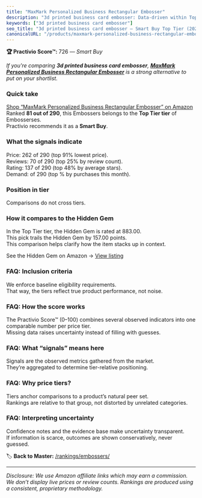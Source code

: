 ```yaml
---
title: "MaxMark Personalized Business Rectangular Embosser"
description: "3d printed business card embosser: Data-driven within Top Tier ranking using the Practivio Score™. Positioned by quality, value, demand, findability, momentum."
keywords: ["3d printed business card embosser"]
seo_title: "3d printed business card embosser — Smart Buy Top Tier (2025)"
canonicalURL: "/products/maxmark-personalized-business-rectangular-embosser-B0DF37T8Y7/"
---
```


**🏆 Practivio Score™:** 726 — _Smart Buy_


*If you're comparing **3d printed business card embosser**, **[MaxMark Personalized Business Rectangular Embosser](https://www.amazon.com/dp/B0DF37T8Y7?tag=practivio-20)** is a strong alternative to put on your shortlist.*
### Quick take
[Shop “MaxMark Personalized Business Rectangular Embosser” on Amazon](https://www.amazon.com/dp/B0DF37T8Y7?tag=practivio-20)
Ranked **81 out of 290**, this Embossers belongs to the **Top Tier tier** of Embosserses.  
Practivio recommends it as a **Smart Buy**.

### What the signals indicate
Price: 262 of 290 (top 91% lowest price).  
Reviews: 70 of 290 (top 25% by review count).  
Rating: 137 of 290 (top 48% by average stars).  
Demand:  of 290 (top % by purchases this month).

### Position in tier
Comparisons do not cross tiers.

### How it compares to the Hidden Gem
In the Top Tier tier, the Hidden Gem is rated at 883.00.  
This pick trails the Hidden Gem by 157.00 points.  
This comparison helps clarify how the item stacks up in context.  

See the Hidden Gem on Amazon → [View listing](https://www.amazon.com/dp/B07H97H9RQ?tag=practivio-20)

### FAQ: Inclusion criteria
We enforce baseline eligibility requirements.  
That way, the tiers reflect true product performance, not noise.

### FAQ: How the score works
The Practivio Score™ (0–100) combines several observed indicators into one comparable number per price tier.  
Missing data raises uncertainty instead of filling with guesses.

### FAQ: What “signals” means here
Signals are the observed metrics gathered from the market.  
They’re aggregated to determine tier-relative positioning.

### FAQ: Why price tiers?
Tiers anchor comparisons to a product’s natural peer set.  
Rankings are relative to that group, not distorted by unrelated categories.

### FAQ: Interpreting uncertainty
Confidence notes and the evidence base make uncertainty transparent.  
If information is scarce, outcomes are shown conservatively, never guessed.


🏷️ **Back to Master:** [/rankings/embossers/](/rankings/embossers/)

---
_Disclosure: We use Amazon affiliate links which may earn a commission. We don’t display live prices or review counts. Rankings are produced using a consistent, proprietary methodology._
